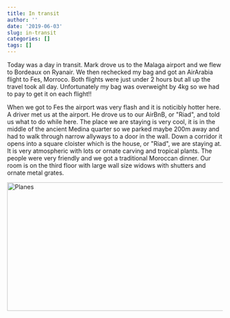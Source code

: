```yaml
---
title: In transit
author: ''
date: '2019-06-03'
slug: in-transit
categories: []
tags: []
---
```


Today was a day in transit. Mark drove us to the Malaga airport and we flew to Bordeaux on Ryanair. We then rechecked my bag and got an AirArabia flight to Fes, Morroco. Both flights were just under 2 hours but all up the travel took all day. Unfortunately my bag was overweight by 4kg so we had to pay to get it on each flight!!

When we got to Fes the airport was very flash and it is noticibly hotter here. A driver met us at the airport. He drove us to our AirBnB, or "Riad", and told us what to do while here. The place we are staying is very cool, it is in the middle of the ancient Medina quarter so we parked maybe 200m away and had to walk through narrow allyways to a door in the wall. Down a corridor it opens into a square cloister which is the house, or "Riad", we are staying at. It is very atmospheric with lots or ornate carving and tropical plants. The people were very friendly and we got a traditional Moroccan dinner. Our room is on the third floor with large wall size widows with shutters and ornate metal grates.

<img src="/post/2019-06-03-in-transit_files/Fig1.jpg" alt="Planes" width="800px" height="300px"/>
